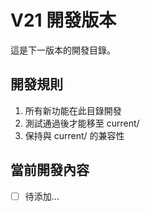 # V21 開發版本

這是下一版本的開發目錄。

## 開發規則
1. 所有新功能在此目錄開發
2. 測試通過後才能移至 current/
3. 保持與 current/ 的兼容性

## 當前開發內容
- [ ] 待添加...

